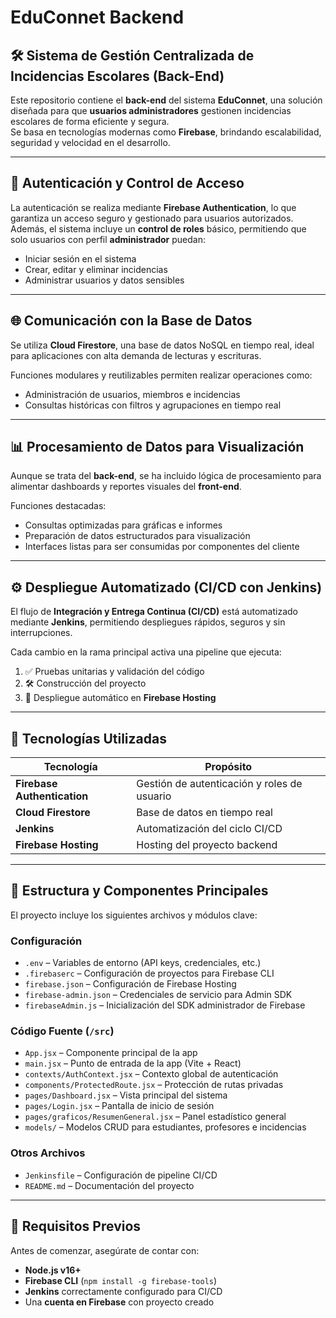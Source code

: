 # EduConnet Backend

## 🛠️ Sistema de Gestión Centralizada de Incidencias Escolares (Back-End)

Este repositorio contiene el **back-end** del sistema **EduConnet**, una solución diseñada para que **usuarios administradores** gestionen incidencias escolares de forma eficiente y segura.  
Se basa en tecnologías modernas como **Firebase**, brindando escalabilidad, seguridad y velocidad en el desarrollo.

---

## 🔐 Autenticación y Control de Acceso

La autenticación se realiza mediante **Firebase Authentication**, lo que garantiza un acceso seguro y gestionado para usuarios autorizados.  
Además, el sistema incluye un **control de roles** básico, permitiendo que solo usuarios con perfil **administrador** puedan:

- Iniciar sesión en el sistema
- Crear, editar y eliminar incidencias
- Administrar usuarios y datos sensibles

---

## 🌐 Comunicación con la Base de Datos

Se utiliza **Cloud Firestore**, una base de datos NoSQL en tiempo real, ideal para aplicaciones con alta demanda de lecturas y escrituras.

Funciones modulares y reutilizables permiten realizar operaciones como:

- Administración de usuarios, miembros e incidencias
- Consultas históricas con filtros y agrupaciones en tiempo real

---

## 📊 Procesamiento de Datos para Visualización

Aunque se trata del **back-end**, se ha incluido lógica de procesamiento para alimentar dashboards y reportes visuales del **front-end**.

Funciones destacadas:

- Consultas optimizadas para gráficas e informes
- Preparación de datos estructurados para visualización
- Interfaces listas para ser consumidas por componentes del cliente

---

## ⚙️ Despliegue Automatizado (CI/CD con Jenkins)

El flujo de **Integración y Entrega Continua (CI/CD)** está automatizado mediante **Jenkins**, permitiendo despliegues rápidos, seguros y sin interrupciones.

Cada cambio en la rama principal activa una pipeline que ejecuta:

1. ✅ Pruebas unitarias y validación del código  
2. 🛠️ Construcción del proyecto  
3. 🚀 Despliegue automático en **Firebase Hosting**

---

## 🧩 Tecnologías Utilizadas

| Tecnología                | Propósito                                          |
|--------------------------|----------------------------------------------------|
| **Firebase Authentication** | Gestión de autenticación y roles de usuario       |
| **Cloud Firestore**         | Base de datos en tiempo real                      |
| **Jenkins**                 | Automatización del ciclo CI/CD                    |
| **Firebase Hosting**        | Hosting del proyecto backend                      |

---

## 📁 Estructura y Componentes Principales

El proyecto incluye los siguientes archivos y módulos clave:

### Configuración

- `.env` – Variables de entorno (API keys, credenciales, etc.)  
- `.firebaserc` – Configuración de proyectos para Firebase CLI  
- `firebase.json` – Configuración de Firebase Hosting  
- `firebase-admin.json` – Credenciales de servicio para Admin SDK  
- `firebaseAdmin.js` – Inicialización del SDK administrador de Firebase  

### Código Fuente (`/src`)

- `App.jsx` – Componente principal de la app  
- `main.jsx` – Punto de entrada de la app (Vite + React)  
- `contexts/AuthContext.jsx` – Contexto global de autenticación  
- `components/ProtectedRoute.jsx` – Protección de rutas privadas  
- `pages/Dashboard.jsx` – Vista principal del sistema  
- `pages/Login.jsx` – Pantalla de inicio de sesión  
- `pages/graficos/ResumenGeneral.jsx` – Panel estadístico general  
- `models/` – Modelos CRUD para estudiantes, profesores e incidencias  

### Otros Archivos
- `Jenkinsfile` – Configuración de pipeline CI/CD  
- `README.md` – Documentación del proyecto
---

## 📌 Requisitos Previos

Antes de comenzar, asegúrate de contar con:

- **Node.js v16+**  
- **Firebase CLI** (`npm install -g firebase-tools`)  
- **Jenkins** correctamente configurado para CI/CD  
- Una **cuenta en Firebase** con proyecto creado  
